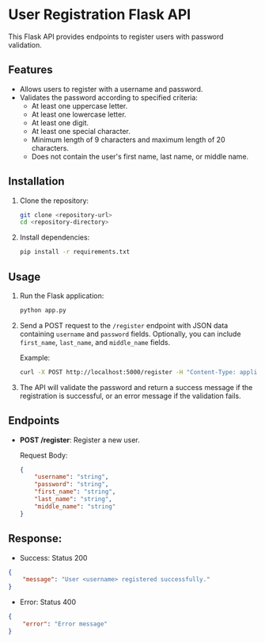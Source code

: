 # User Registration Flask API

This Flask API provides endpoints to register users with password validation.

## Features

- Allows users to register with a username and password.
- Validates the password according to specified criteria:
  - At least one uppercase letter.
  - At least one lowercase letter.
  - At least one digit.
  - At least one special character.
  - Minimum length of 9 characters and maximum length of 20 characters.
  - Does not contain the user's first name, last name, or middle name.

## Installation

1. Clone the repository:

    ```bash
    git clone <repository-url>
    cd <repository-directory>
    ```

2. Install dependencies:

    ```bash
    pip install -r requirements.txt
    ```

## Usage

1. Run the Flask application:

    ```bash
    python app.py
    ```

2. Send a POST request to the `/register` endpoint with JSON data containing `username` and `password` fields. Optionally, you can include `first_name`, `last_name`, and `middle_name` fields.

    Example:

    ```bash
    curl -X POST http://localhost:5000/register -H "Content-Type: application/json" -d '{"username": "example_user", "password": "StrongPassword123!", "first_name": "John", "last_name": "Doe"}'
    ```

3. The API will validate the password and return a success message if the registration is successful, or an error message if the validation fails.

## Endpoints

- **POST /register**: Register a new user.

  Request Body:

  ```json
  {
      "username": "string",
      "password": "string",
      "first_name": "string",
      "last_name": "string",
      "middle_name": "string"
  }
  ```
  
## Response:

- Success: Status 200
```json
{
    "message": "User <username> registered successfully."
}
```
- Error: Status 400
```json
{
    "error": "Error message"
}
```



